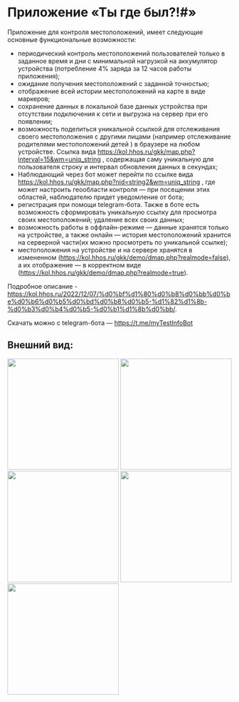 # Приложение «Ты где был?!#»

Приложение для контроля местоположений, имеет следующие основные функциональные возможности:

- периодический контроль местоположений пользователей только в заданное время и дни с минимальной нагрузкой на аккумулятор устройства (потребление 4% заряда за 12 часов работы приложения);
- ожидание получения местоположений с заданной точностью;
- отображение всей истории местоположений на карте в виде маркеров;
- сохранение данных в локальной базе данных устройства при отсутствии подключения к сети и выгрузка на сервер при его появлении;
- возможность поделиться уникальной ссылкой для отслеживания своего местоположения c другими лицами (например отслеживание родителями местоположений детей ) в браузере на любом устройстве. Ссылка вида https://kol.hhos.ru/gkk/map.php?interval=15&wm=uniq_string , содержащая саму уникальную для пользователя строку и интервал обновления данных в секундах;
- Наблюдающий через бот может перейти по ссылке вида https://kol.hhos.ru/gkk/map.php?nid=string2&wm=uniq_string , где может настроить геообласти контроля — при посещении этих областей, наблюдателю придет уведомление от бота;
- регистрация при помощи telegram-бота. Также в боте есть возможность сформировать уникальную ссылку для просмотра своих местоположений; удаление всех своих данных;
- возможность работы в оффлайн-режиме — данные хранятся только на устройстве, а также онлайн — история местоположений хранится на серверной части(их можно просмотреть по уникальной ссылке);
- местоположения на устройстве и на сервере хранятся в измененном (https://kol.hhos.ru/gkk/demo/dmap.php?realmode=false), а их отображение — в корректном виде (https://kol.hhos.ru/gkk/demo/dmap.php?realmode=true).

Подробное описание - https://kol.hhos.ru/2022/12/07/%d0%bf%d1%80%d0%b8%d0%bb%d0%be%d0%b6%d0%b5%d0%bd%d0%b8%d0%b5-%d1%82%d1%8b-%d0%b3%d0%b4%d0%b5-%d0%b1%d1%8b%d0%bb/.

Скачать можно с telegram-бота — https://t.me/myTestInfoBot

## Внешний вид:

<img src="screenshots/1.png" width="250"> <img src="screenshots/2.png" width="250"> <img src="screenshots/3.png" width="250"> <img src="screenshots/4.png" width="250"> <img src="screenshots/5.png" width="250">
